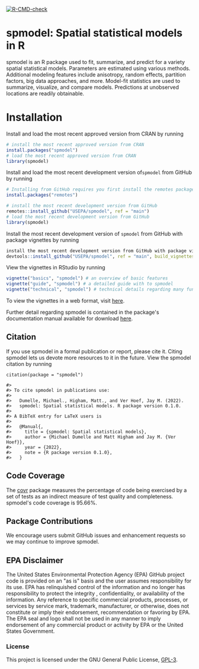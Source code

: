 <!-- badges -->
[![R-CMD-check](https://github.com/USEPA/spmodel/actions/workflows/check-standard.yaml/badge.svg)](https://github.com/USEPA/spmodel/actions/workflows/check-standard.yaml)

# spmodel: Spatial statistical models in R

spmodel is an R package used to fit, summarize, and predict for a variety spatial
statistical models. Parameters are estimated using various methods. Additional
modeling features include anisotropy, random effects, partition factors,
big data approaches, and more. Model-fit statistics are used to summarize, visualize,
and compare models. Predictions at unobserved locations are readily obtainable.

# Installation

Install and load the most recent approved version from CRAN by running
```r
# install the most recent approved version from CRAN
install.packages("spmodel")
# load the most recent approved version from CRAN
library(spmodel)
```

Install and load the most recent development version of`spmodel` from GitHub by running
```r
# Installing from GitHub requires you first install the remotes package
install.packages("remotes")

# install the most recent development version from GitHub
remotes::install_github("USEPA/spmodel", ref = "main")
# load the most recent development version from GitHub
library(spmodel)
```

Install the most recent development version of `spmodel` from GitHub with package vignettes by running
```r
install the most recent development version from GitHub with package vignettes
devtools::install_github("USEPA/spmodel", ref = "main", build_vignettes=TRUE)
```

View the vignettes in RStudio by running
```r
vignette("basics", "spmodel") # an overview of basic features
vignette("guide", "spmodel") # a detailed guide with to spmodel
vignette("technical", "spmodel") # technical details regarding many functions
```

To view the vignettes in a web format, visit [here](https://cran.r-project.org/package=spmodel).

Further detail regarding spmodel is contained in the package's documentation manual available for download [here](https://cran.r-project.org/package=spmodel).

## Citation

If you use spmodel in a formal publication or report, please cite it. Citing spmodel lets us devote more resources to it in the future. View the spmodel citation by running
```{r}
citation(package = "spmodel")
```

```
#> 
#> To cite spmodel in publications use:
#> 
#>   Dumelle, Michael., Higham, Matt., and Ver Hoef, Jay M. (2022).
#>   spmodel: Spatial statistical models. R package version 0.1.0.
#> 
#> A BibTeX entry for LaTeX users is
#> 
#>   @Manual{,
#>     title = {spmodel: Spatial statistical models},
#>     author = {Michael Dumelle and Matt Higham and Jay M. {Ver Hoef}},
#>     year = {2022},
#>     note = {R package version 0.1.0},
#>   }
```

## Code Coverage

The [covr](https://cran.r-project.org/package=covr) package measures the percentage of code being exercised by a set of tests as an indirect measure of test quality and completeness. spmodel's code coverage is 95.66%.

## Package Contributions

We encourage users submit GitHub issues and enhancement requests so we may
continue to improve spmodel.

## EPA Disclaimer

The United States Environmental Protection Agency (EPA) GitHub project code is provided on an "as is" basis and the user assumes responsibility for its use. EPA has relinquished control of the information and no longer has responsibility to protect the integrity , confidentiality, or availability of the information. Any reference to specific commercial products, processes, or services by service mark, trademark, manufacturer, or otherwise, does not constitute or imply their endorsement, recommendation or favoring by EPA. The EPA seal and logo shall not be used in any manner to imply endorsement of any commercial product or activity by EPA or the United States Government.

### License

This project is licensed under the GNU General Public License, [GPL-3](https://cran.r-project.org/web/licenses/GPL-3).  

